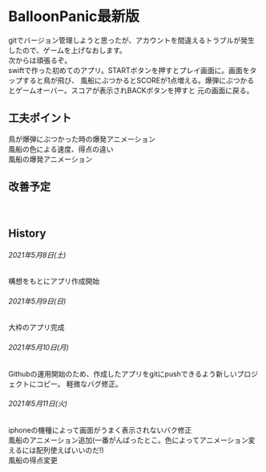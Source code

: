 # BalloonPanic最新版

gitでバージョン管理しようと思ったが、アカウントを間違えるトラブルが発生したので、ゲームを上げなおします。  
次からは頑張るぞ。  
swiftで作った初めてのアプリ。STARTボタンを押すとプレイ画面に。画面をタップすると鳥が飛び、
風船にぶつかるとSCOREが1点増える。爆弾にぶつかるとゲームオーバー。スコアが表示されBACKボタンを押すと
元の画面に戻る。


## 工夫ポイント
鳥が爆弾にぶつかった時の爆発アニメーション  
風船の色による速度、得点の違い  
風船の爆発アニメーション

## 改善予定

  　


## History

###### 2021年5月8日(土)
構想をもとにアプリ作成開始
###### 2021年5月9日(日)
大枠のアプリ完成
###### 2021年5月10日(月)
Githubの運用開始のため、作成したアプリをgitにpushできるよう新しいプロジェクトにコピー。
軽微なバグ修正。
###### 2021年5月11日(火)
iphoneの機種によって画面がうまく表示されないバク修正  
風船のアニメーション追加(一番がんばったとこ。色によってアニメーション変えるには配列使えばいいのだ!)   
風船の得点変更  
